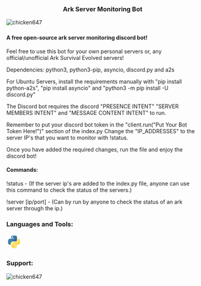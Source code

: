 <h3 align="center">Ark Server Monitoring Bot</h3>

<p align="left"> <img src="https://komarev.com/ghpvc/?username=chicken647&label=Profile%20views&color=0e75b6&style=flat" alt="chicken647" /> </p>

<h3 align="left"></h3>
<p align="left">

<h4 align="left">A free open-source ark server monitoring discord bot! </h4>
<p align="left">

Feel free to use this bot for your own personal servers or, any official/unofficial Ark Survival Evolved servers! 

Dependencies: python3, python3-pip, asyncio, discord.py and a2s

For Ubuntu Servers, install the requirements manually with "pip install python-a2s", "pip install asyncio" and "python3 -m pip install -U discord.py"

The Discord bot requires the discord "PRESENCE INTENT" "SERVER MEMBERS INTENT" and "MESSAGE CONTENT INTENT" to run. 

Remember to put your discord bot token in the "client.run("Put Your Bot Token Here!")" section of the index.py
Change the "IP_ADDRESSES" to the server IP's that you want to monitor with !status. 

Once you have added the required changes, run the file and enjoy the discord bot! 


<h4 align="left">Commands: </h4>
<p align="left">


  !status - (If the server ip's are added to the index.py file, anyone can use this command to check the status of the servers.) 
  
  !server [ip/port] - (Can by run by anyone to check the status of an ark server through the ip.) 



</p>

<h3 align="left">Languages and Tools:</h3>
<p align="left"> <a href="https://www.python.org" target="_blank" rel="noreferrer"> <img src="https://raw.githubusercontent.com/devicons/devicon/master/icons/python/python-original.svg" alt="python" width="40" height="40"/> </a> </p>

<h3 align="left">Support:</h3>
<p><a href="https://ko-fi.com/chicken647"> <img align="left" src="https://cdn.ko-fi.com/cdn/kofi3.png?v=3" height="50" width="210" alt="chicken647" /></a></p><br><br>
